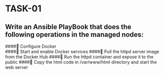 # TASK-01
## Write an Ansible PlayBook that does the following operations in the managed nodes:
####🔅 Configure Docker <br/>
####🔅 Start and enable Docker services
####🔅 Pull the httpd server image from the Docker Hub
####🔅 Run the httpd container and expose it to the public
####🔅 Copy the html code in /var/www/html directory and start the web server
